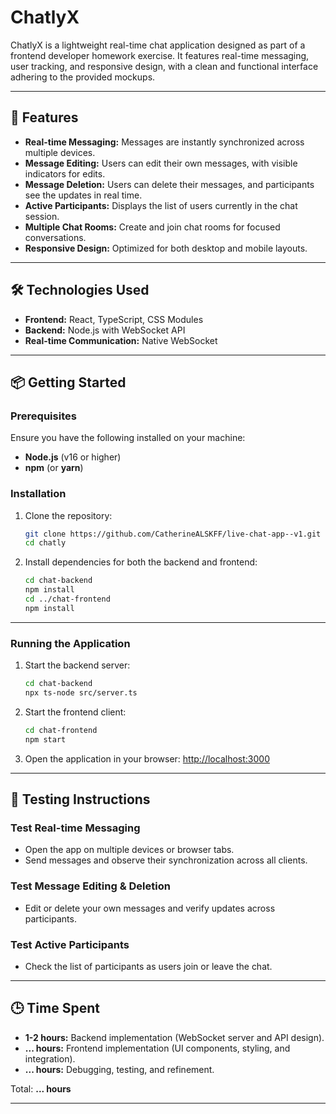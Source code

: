 # ChatlyX

ChatlyX is a lightweight real-time chat application designed as part of a frontend developer homework exercise. It features real-time messaging, user tracking, and responsive design, with a clean and functional interface adhering to the provided mockups.

---

## 🚀 Features

- **Real-time Messaging:** Messages are instantly synchronized across multiple devices.
- **Message Editing:** Users can edit their own messages, with visible indicators for edits.
- **Message Deletion:** Users can delete their messages, and participants see the updates in real time.
- **Active Participants:** Displays the list of users currently in the chat session.
- **Multiple Chat Rooms:** Create and join chat rooms for focused conversations.
- **Responsive Design:** Optimized for both desktop and mobile layouts.

---

## 🛠️ Technologies Used

- **Frontend:** React, TypeScript, CSS Modules
- **Backend:** Node.js with WebSocket API
- **Real-time Communication:** Native WebSocket

---

## 📦 Getting Started

### Prerequisites

Ensure you have the following installed on your machine:
- **Node.js** (v16 or higher)
- **npm** (or **yarn**)

### Installation

1. Clone the repository:
   ```bash
   git clone https://github.com/CatherineALSKFF/live-chat-app--v1.git
   cd chatly
   ```

2. Install dependencies for both the backend and frontend:
   ```bash
   cd chat-backend
   npm install
   cd ../chat-frontend
   npm install
   ```

---

### Running the Application

1. Start the backend server:
   ```bash
   cd chat-backend
   npx ts-node src/server.ts
   ```

2. Start the frontend client:
   ```bash
   cd chat-frontend
   npm start
   ```

3. Open the application in your browser:
   [http://localhost:3000](http://localhost:3000)

---

## 🧪 Testing Instructions

### Test Real-time Messaging
- Open the app on multiple devices or browser tabs.
- Send messages and observe their synchronization across all clients.

### Test Message Editing & Deletion
- Edit or delete your own messages and verify updates across participants.

### Test Active Participants
- Check the list of participants as users join or leave the chat.

---

## 🕒 Time Spent

- **1-2 hours:** Backend implementation (WebSocket server and API design).
- **... hours:** Frontend implementation (UI components, styling, and integration).
- **... hours:** Debugging, testing, and refinement.

Total: **... hours**

---